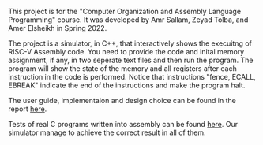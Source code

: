 This project is for the "Computer Organization and Assembly Language Programming" course. It was developed by Amr Sallam, Zeyad Tolba, and Amer Elsheikh in Spring 2022.

The project is a simulator, in C++, that interactively shows the execuitng of RISC-V Assembly code. You need to provide the code and inital memory assignment, if any, in two seperate text files and then run the program. The program will show the state of the memory and all registers after each instruction in the code is performed. Notice that instructions "fence, ECALL, EBREAK" indicate the end of the instructions and make the program halt. 

The user guide, implementaion and design choice can be found in the report [here](https://github.com/QEDady/RISC-V-Simulator/blob/master/Project%20Report.pdf).

Tests of real C programs written into assembly can be found [here](https://github.com/QEDady/RISC-V-Simulator/tree/master/Real%20Tests). Our simulator manage to achieve the correct result in all of them.
